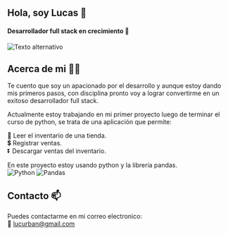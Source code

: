 ## Hola, soy Lucas 👋

#### Desarrollador full stack en crecimiento 🚀

![Texto alternativo](Presentación_GitHub_Esp.jpg)

## Acerca de mi :technologist:
Te cuento que soy un apacionado por el desarrollo y aunque estoy dando mis primeros pasos, con disciplina pronto voy a lograr convertirme en un exitoso desarrollador full stack.

Actualmente estoy trabajando en mi primer proyecto luego de terminar el curso de python, se trata de una aplicación que permite:

🏪 Leer el inventario de una tienda.  
💲 Registrar ventas.  
⏬ Descargar ventas del inventario.

En este proyecto estoy usando python y la libreria pandas.  
![Python](https://img.shields.io/badge/Python-3776AB?style=for-the-badge&logo=python&logoColor=white)
![Pandas](https://img.shields.io/badge/Pandas-150458?style=for-the-badge&logo=pandas&logoColor=white)

## Contacto 📫

Puedes contactarme en mi correo electronico:  
📧 lucurban@gmail.com

